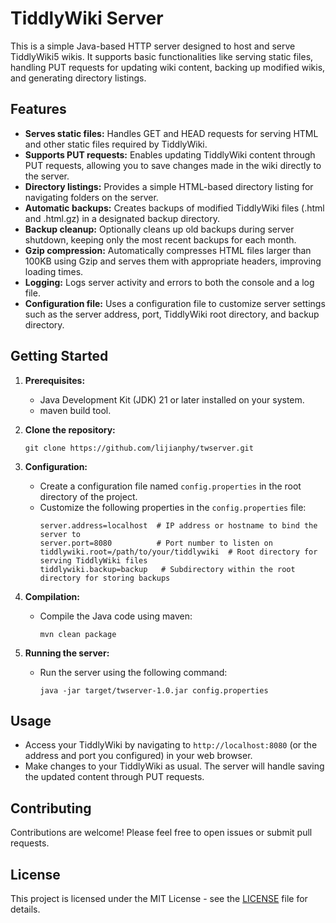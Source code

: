 # TiddlyWiki Server

This is a simple Java-based HTTP server designed to host and serve TiddlyWiki5 wikis. It supports basic functionalities like serving static files, handling PUT requests for updating wiki content, backing up modified wikis, and generating directory listings.

## Features

- **Serves static files:**  Handles GET and HEAD requests for serving HTML and other static files required by TiddlyWiki.
- **Supports PUT requests:** Enables updating TiddlyWiki content through PUT requests, allowing you to save changes made in the wiki directly to the server.
- **Directory listings:**  Provides a simple HTML-based directory listing for navigating folders on the server.
- **Automatic backups:**  Creates backups of modified TiddlyWiki files (.html and .html.gz) in a designated backup directory.
- **Backup cleanup:**  Optionally cleans up old backups during server shutdown, keeping only the most recent backups for each month.
- **Gzip compression:**  Automatically compresses HTML files larger than 100KB using Gzip and serves them with appropriate headers, improving loading times.
- **Logging:** Logs server activity and errors to both the console and a log file.
- **Configuration file:**  Uses a configuration file to customize server settings such as the server address, port, TiddlyWiki root directory, and backup directory.


## Getting Started

1. **Prerequisites:**
    - Java Development Kit (JDK) 21 or later installed on your system.
    - maven build tool.

2. **Clone the repository:**
   ```
   git clone https://github.com/lijianphy/twserver.git
   ```

3. **Configuration:**
    - Create a configuration file named `config.properties` in the root directory of the project.
    - Customize the following properties in the `config.properties` file:
      ```
      server.address=localhost  # IP address or hostname to bind the server to
      server.port=8080          # Port number to listen on
      tiddlywiki.root=/path/to/your/tiddlywiki  # Root directory for serving TiddlyWiki files
      tiddlywiki.backup=backup   # Subdirectory within the root directory for storing backups
      ```

4. **Compilation:**
    - Compile the Java code using maven:
      ```
      mvn clean package
      ```

5. **Running the server:**
    - Run the server using the following command:
      ```
      java -jar target/twserver-1.0.jar config.properties
      ```

## Usage

- Access your TiddlyWiki by navigating to `http://localhost:8080` (or the address and port you configured) in your web browser.
- Make changes to your TiddlyWiki as usual. The server will handle saving the updated content through PUT requests.


## Contributing

Contributions are welcome! Please feel free to open issues or submit pull requests.

## License

This project is licensed under the MIT License - see the [LICENSE](LICENSE) file for details.
